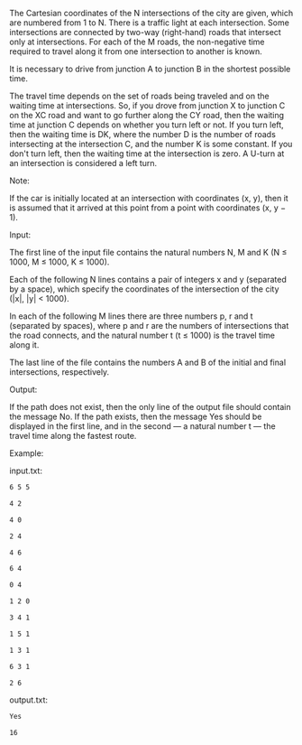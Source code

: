 ﻿The Cartesian coordinates of the N intersections of the city are given, which are numbered from 1 to N. There is a traffic light at each intersection. Some intersections are connected by two-way (right-hand) roads that intersect only at intersections. For each of the M roads, the non-negative time required to travel along it from one intersection to another is known.

It is necessary to drive from junction A to junction B in the shortest possible time.

The travel time depends on the set of roads being traveled and on the waiting time at intersections. So, if you drove from junction X to junction C on the XC road and want to go further along the CY road, then the waiting time at junction C depends on whether you turn left or not. If you turn left, then the waiting time is DK, where the number D is the number of roads intersecting at the intersection C, and the number K is some constant. If you don't turn left, then the waiting time at the intersection is zero. A U-turn at an intersection is considered a left turn.

Note:

If the car is initially located at an intersection with coordinates (x, y), then it is assumed that it arrived at this point from a point with coordinates (x, y − 1).

Input:

The first line of the input file contains the natural numbers N, M and K (N ≤ 1000, M ≤ 1000, K ≤ 1000).

Each of the following N lines contains a pair of integers x and y (separated by a space), which specify the coordinates of the intersection of the city (|x|, |y| < 1000).

In each of the following M lines there are three numbers p, r and t (separated by spaces), where p and r are the numbers of intersections that the road connects, and the natural number t (t ≤ 1000) is the travel time along it.

The last line of the file contains the numbers A and B of the initial and final intersections, respectively.

Output:

If the path does not exist, then the only line of the output file should contain the message No.
If the path exists, then the message Yes should be displayed in the first line, and in the second — a natural number t — the travel time along the fastest route.

Example:

input.txt:

```bash
6 5 5

4 2

4 0

2 4

4 6

6 4

0 4

1 2 0

3 4 1

1 5 1

1 3 1

6 3 1

2 6
```

output.txt:

```bash
Yes

16
```
